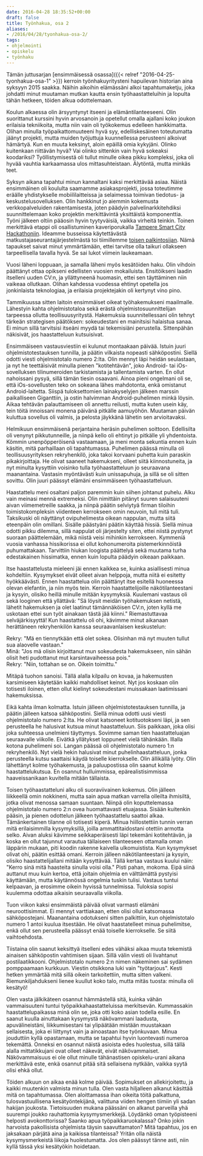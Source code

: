 ```yaml
---
date: 2016-04-28 18:35:52+00:00
draft: false
title: Työnhakua, osa 2
aliases:
- /2016/04/28/tyonhakua-osa-2/
tags:
- ohjelmointi
- opiskelu
- työnhaku
---
```


Tämän juttusarjan [ensimmäisessä osassa]({{< relref "2016-04-25-tyonhakua-osa-1" >}}) kerroin työnhakuyritysteni hapuilevan historian aina syksyyn 2015 saakka. Näihin aikoihin elämässäni alkoi tapahtumaketju, joka johdatti minut muutaman mutkan kautta ensin työhaastatteluihin ja lopulta tähän hetkeen, töiden alkua odottelemaan.<!--more-->

Koulun alkaessa olin ärsyyntynyt itseeni ja elämäntilanteeseeni. Olin suorittanut kurssini hyvin arvosanoin ja opetellut omalla ajallani koko joukon erilaisia tekniikoita, mutta niin vain oli työkokemus edelleen hankkimatta. Olihan minulla työpaikattomuuteeni hyvä syy, edelliskesäinen toteutumatta jäänyt projekti, mutta muiden työjuttuja kuunnellessa perusteeni alkoivat hämärtyä. Kun en muuta keksinyt, aloin epäillä omia kykyjäni. Olinko kuitenkaan riittävän hyvä? Vai olinko sittenkin vain hyvä sokeaksi koodariksi? Työllistymisestä oli tullut minulle oikea pikku kompleksi, joka oli hyvää vauhtia karkaamassa ulos mittasuhteistaan. Älytöntä, mutta minkäs teet.

Syksyn aikana tapahtui minun kannaltani kaksi merkittävää asiaa. Näistä ensimmäinen oli koululta saamamme asiakasprojekti, jossa toteutimme eräälle yhdistykselle mobiililaitteissa ja selaimessa toimivan tiedotus- ja keskustelusovelluksen. Olin hankkinut jo aiemmin kokemusta verkkopalveluiden rakentamisesta, joten päädyin palvelinarkkitehdiksi suunnittelemaan koko projektin merkittävintä yksittäistä komponenttia. Työni jälkeen oltiin pääosin hyvin tyytyväisiä, vaikka virheitä teinkin. Toinen merkittävä etappi oli osallistuminen kaveriporukalla [Tampere Smart City Hackathoniin](http://hackathon.affecto.fi/). Ideamme busseissa käytettävästä matkustajaseurantajärjestelmästä toi tiimillemme [toisen palkintosijan](http://tiko.blogs.tamk.fi/2015/11/03/opiskelijoita-kehittajatapahtumassa-tampere-smart-city-hackalon/). Nämä tapaukset saivat minut ymmärtämään, ettei tarvitse olla taikuri ollakseen tarpeellisella tavalla hyvä. Se sai lukot viimein laukeamaan.

Vuosi läheni loppuaan, ja samalla läheni myös kesätöiden haku. Olin vihdoin päättänyt ottaa opikseni edellisten vuosien mokailuista. Ensitöikseni laadin itselleni uuden CV:n, ja yllättyneenä huomasin, ettei sen täyttäminen niin vaikeaa ollutkaan. Olihan kahdessa vuodessa ehtinyt opetella jos jonkinlaista teknologiaa, ja erilaisia projektejakin oli kertynyt vino pino.

Tammikuussa sitten laitoin ensimmäiset oikeat työhakemukseni maailmalle. Lähestyin kahta ohjelmistotaloa sekä erästä ohjelmistosuunnittelijan tarpeessa ollutta teollisuusyritystä. Hakemuksia suunnitellessani olin tehnyt tärkeän strategisen päätöksen: sokeudestani en mainitsisi halaistua sanaa. Ei minun sillä tarvitsisi itseäni myydä tai tekemisiäni perustella. Sittenpähän näkisivät, jos haastatteluun kutsuisivat.

Ensimmäiseen vastausviestiin ei kulunut montaakaan päivää. Istuin juuri ohjelmistotestauksen tunnilla, ja päätin vilkaista nopeasti sähköpostini. Siellä odotti viesti ohjelmistotalo numero 2:lta. Olin mennyt läpi heidän seulastaan, ja nyt he teettäisivät minulla pienen "kotitehtävän", joko Android- tai iOs-sovelluksen tilinumeroiden tarkistamista ja tallentamista varten. En ollut nahoissani pysyä, sillä tämän tiesin osaavani. Ainoa pieni ongelmani oli se, että iOs-sovellusten teko on sokeana lähes mahdotonta, enkä omistanut Android-laitetta. Siispä tuloksettomien lainakyselyjen jälkeen marssin paikalliseen Giganttiin, ja ostin halvimman Android-puhelimen minkä löysin. Aikaa tehtävän palauttamiseen oli annettu reilusti, mutta kuten usein käy, tein töitä innoissani monena päivänä pitkälle aamuyöhön. Muutaman päivän kuluttua sovellus oli valmis, ja pelosta jäykkänä lähetin sen arvioitavaksi.

Helmikuun ensimmäisenä perjantaina heräsin puhelimen soittoon. Edellisilta oli venynyt pikkutunneille, ja niinpä kello oli ehtinyt jo pitkälle yli yhdentoista. Kömmin unenpöpperöisenä vastaamaan, ja meni monta sekuntia ennen kuin käsitin, mitä parhaillaan oli tapahtumassa. Puhelimen päässä minulla oli teollisuusyrityksen rekryhenkilö, joka takoi korvaani puhetta kuin paraskin pikakirjoittaja. He olivat saaneet hakemukseni, olleet siitä kiinnostuneita, ja nyt minulta kysyttiin voisinko tulla työhaastatteluun jo seuraavana maanantaina. Vastasin myöntävästi kuin unissapuhuja, ja sillä se oli sitten sovittu. Olin juuri päässyt elämäni ensimmäiseen työhaastatteluun.

Haastattelu meni osaltani paljon paremmin kuin siihen johtanut puhelu. Alku vain meinasi mennä extremeksi. Olin nimittäin pitänyt suuren salaisuuteni aivan viimemetreille saakka, ja niinpä päätin selviytyä firman tiloihin toimistokompleksin viidenteen kerrokseen omin neuvoin, tuli mitä tuli. Taksikuski oli näyttänyt ovipuhelimesta oikean nappulan, mutta siitä eteenpäin olin omillani. Sisälle päästyäni päätin käyttää hissiä. Siellä minua odotti pikku dilemma, sillä nappulat oli järjestelty siten, ettei niistä pystynyt suoraan päättelemään, mikä niistä veisi mihinkin kerrokseen. Kymmeniä vuosia vanhassa hissikorissa ei ollut kohonumeroita pistemerkinnöistä puhumattakaan. Tarvittiin hiukan loogista päättelyä sekä muutama turha edestakainen hissimatka, ennen kuin lopulta päädyin oikeaan paikkaan.

Itse haastattelusta mieleeni jäi ennen kaikkea se, kuinka asiallisesti minua kohdeltiin. Kysymykset eivät olleet aivan helppoja, mutta niitä ei esitetty hyökkäävästi. Ennen haastattelua olin päättänyt itse esitellä huoneessa olevan elefantin, ja niin myös tein. Kerroin haastattelijoille näkötilanteestani ja kysyin, olisiko heillä minulle mitään kysymyksiä. Kuulemani vastaus oli sekä looginen että yllättävä: "Sä löysit meidän työhakemuksen netistä, lähetit hakemuksen ja olet laatinut tämännäköisen CV:n, joten kyllä me uskotaan ettei sun työt ainakaan tästä jää kiinni." Riemastuttavaa selväjärkisyyttä! Kun haastattelu oli ohi, kävimme minut aikanaan herättäneen rekryhenkilön kanssa seuraavanlaisen keskustelun:

Rekry: "Mä en tiennytkään että olet sokea. Olisinhan mä nyt muuten tullut sua alaovelle vastaan."  
Minä: "Jos mä olisin kirjoittanut mun sokeudesta hakemukseen, niin sähän olisit heti pudottanut mut karsintavaiheessa pois."  
Rekry: "Niin, tottahan se on. Oikein toimittu."

Mitäpä tuohon sanoisi. Tällä alalla kilpailu on kovaa, ja hakemusten karsimiseen käytetään kaikki mahdolliset keinot. Nyt jos koskaan olin totisesti iloinen, etten ollut kielinyt sokeudestani muissakaan laatimissani hakemuksissa.

Eikä kahta ilman kolmatta. Istuin jälleen ohjelmistotestauksen tunnilla, ja päätin jälleen katsoa sähköpostini. Siellä minua odotti uusi viesti ohjelmistotalo numero 2:lta. He olivat katsoneet kotituotokseni läpi, ja sen perusteella he halusivat kutsua minut haastatteluun. Siis paikkaan, joka olisi joka suhteessa unelmieni täyttymys. Sovimme saman tien haastatteluajan seuraavalle viikolle. Eivätkä yllätykset loppuneet vielä tähänkään. Illalla kotona puhelimeni soi. Langan päässä oli ohjelmistotalo numero 1:n rekryhenkilö. Nyt vielä hekin halusivat minut puhelinhaastatteluun, jonka perusteella kutsu saattaisi käydä toiselle kierrokselle. Olin ällikällä lyöty. Olin lähettänyt kolme työhakemusta, ja paluupostissa olin saanut kolme haastattelukutsua. En osannut hulluimmissa, epärealistisimmissa haaveissanikaan kuvitella mitään tällaista.

Toisen työhaastatteluni alku oli suoraviivainen kokemus. Olin jälleen liikkeellä omin nokkineni, mutta sain apua matkan varrella olleilta ihmisiltä, jotka olivat menossa samaan suuntaan. Niinpä olin koputtelemassa ohjelmistotalo numero 2:n ovea huomattavasti etuajassa. Sisään kuitenkin pääsin, ja pienen odottelun jälkeen työhaastattelu saattoi alkaa. Tämänkertainen tilanne oli totisesti kiperä. Minua hiillostettiin tunnin verran mitä erilaisimmilla kysymyksillä, joilla ammattitaidostani otettiin armotta selko. Aivan aluksi kävimme seikkaperäisesti läpi tekemäni kotitehtävän, ja koska en ollut tajunnut varautua tällaiseen tilanteeseen ottamalla oman läppärin mukaan, piti koodin rakenne kaivella ulkomuistista. Kun kysymykset olivat ohi, päätin esittää omani. Kerroin jälleen näkötilanteestani ja kysyin, olisiko haastattelijallani mitään kysyttävää. Tällä kertaa vastaus kuului näin: "Kerro sinä mitä haasteita sinulla voisi olla." Pisti pahan, mokoma. Eipä siinä auttanut muu kuin kertoa, että joitain ohjelmia en välttämättä pystyisi käyttämään, mutta käytännössä ongelmia tuskin tulisi. Vastaus tuntui kelpaavan, ja erosimme oikein hyvissä tunnelmissa. Tuloksia sopisi kuulemma odottaa aikaisin seuraavalla viikolla.

Tuon viikon kaksi ensimmäistä päivää olivat varmasti elämäni neuroottisimmat. Ei mennyt varttiakaan, etten olisi ollut katsomassa sähköpostejani. Maanantaina odotukseni sitten palkittiin, kun ohjelmistotalo numero 1 antoi kuulua itsestään. He olivat haastatelleet minua puhelimitse, enkä ollut sen perusteella päässyt enää toiselle kierrokselle. Se siitä vaihtoehdosta.

Tiistaina olin saanut keksittyä itselleni edes vähäksi aikaa muuta tekemistä ainaisen sähköpostin vahtimisen sijaan. Sillä välin viesti oli livahtanut postilaatikkooni. Ohjelmistotalo numero 2:n nimen näkeminen sai sydämen pomppaamaan kurkkuun. Viestin otsikkona luki vain "työtarjous". Kesti hetken ymmärtää mitä sillä oikein tarkoitettiin, mutta sitten valkeni. Riemunkiljahdukseni lienee kuullut koko talo, mutta mitäs tuosta: minulla oli kesätyö!

Olen vasta jälkikäteen osannut hämmästellä sitä, kuinka vähän vammaisuuteni tuntui työpaikkahaastatteluissa merkitsevän. Kummassakin haastattelupaikassa minä olin se, joka otti koko asian todella esille. En saanut kuulla ainuttakaan kysymystä näkövammani laadusta, apuvälineistäni, liikkumisestani tai ylipäätään mistään muustakaan sellaisesta, joka ei liittynyt vain ja ainoastaan itse työnkuvaan. Minua jouduttiin kyllä opastamaan, mutta se tapahtui hyvin luontevasti numeroa tekemättä. Onneksi en osannut näistä asioista edes huolestua, sillä tällä alalla mittatikkujani ovat olleet näkevät, eivät näkövammaiset. Näkövammaisuus ei ole ollut minulle tähänastisen opiskelu-urani aikana merkittävä este, enkä osannut pitää sitä sellaisena nytkään, vaikka syytä olisi ehkä ollut.

Töiden alkuun on aikaa enää kolme päivää. Sopimukset on allekirjoitettu, ja kaikki muutenkin valmista minun tulla. Olen vasta hiljalleen alkanut käsittää mitä on tapahtumassa. Olen aloittamassa ihan oikeita töitä palkattuna, tulosvastuullisena kesätyöntekijänä, valittuna viiden hengen tiimiin yli sadan hakijan joukosta. Tietoisuuden mukana päässäni on alkanut parveilla yhä suurempi joukko rauhattomia kysymysmerkkejä. Löydänkö oman työpisteeni helposti avokonttorissa? Saanko apua työpaikkaruokalassa? Onko jokin harvoista pakollisista ohjelmista täysin saavuttamaton? Mitä tapahtuu, jos en jaksakaan pärjätä aina ja kaikissa tilanteissa? Yritän olla näistä kysymysmerkeistä liikoja huolestumatta. Jos olen päässyt tänne asti, niin kyllä tässä yksi kesätyökin hoidetaan.
